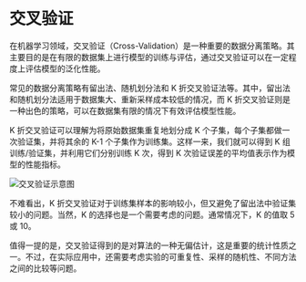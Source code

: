 # 交叉验证

在机器学习领域，交叉验证（Cross-Validation）是一种重要的数据分离策略。其主要目的是在有限的数据集上进行模型的训练与评估，通过交叉验证可以在一定程度上评估模型的泛化性能。

常见的数据分离策略有留出法、随机划分法和 K 折交叉验证法等。其中，留出法和随机划分法适用于数据集大、重新采样成本较低的情况，而 K 折交叉验证则是一种出色的策略，可以在数据集有限的情况下有效评估模型性能。

K 折交叉验证可以理解为将原始数据集重复地划分成 K 个子集，每个子集都做一次验证集，并将其余的 K-1 个子集作为训练集。这样一来，我们就可以得到 K 组训练/验证集，并利用它们分别训练 K 次，得到 K 次验证误差的平均值表示作为模型的性能指标。

![交叉验证示意图](https://i.loli.net/2021/08/23/8ydTtAhecbnCmLM.png)

不难看出，K 折交叉验证对于训练集样本的影响较小，但又避免了留出法中验证集较小的问题。当然，K 的选择也是一个需要考虑的问题。通常情况下，K 的值取 5 或 10。

值得一提的是，交叉验证得到的是对算法的一种无偏估计，这是重要的统计性质之一。不过，在实际应用中，还需要考虑实验的可重复性、采样的随机性、不同方法之间的比较等问题。